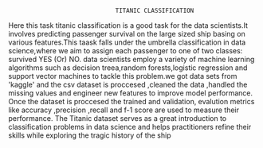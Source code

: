                                   TITANIC CLASSIFICATION
Here this task titanic classification is a good task for the data scientists.It involves predicting passenger survival on the large sized ship basing on various features.This taask falls under the umbrella classification in data science,where we aim to assign each passenger to one of two classes: survived YES (Or) NO.
  data scientists employ a variety of machine learning algorithms such as decision treea,random forests,logistic regression and support vector machines to tackle this problem.we got data sets from 'kaggle' and the csv dataset is proccesed ,cleaned the data ,handled the missing values and engineer new features to improve model performance.
    Once the dataset is proccesed the trained and validation, evalution metrics like accuracy ,precision ,recall and f-1 score are used to measure their performance. 
      The Titanic dataset serves as a great introduction to classification problems in data science and helps practitioners refine their skills while exploring the tragic history of the ship 
